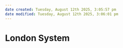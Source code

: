 ```yaml
---
date created: Tuesday, August 12th 2025, 3:05:57 pm
date modified: Tuesday, August 12th 2025, 3:06:01 pm
---
```


# London System

